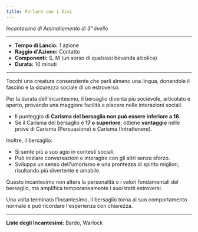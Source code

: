 ```yaml
---  
title: Parlare con i Vivi
---  
```


*Incantesimo di Ammaliamento di 3° livello*

---  

- **Tempo di Lancio:** 1 azione
- **Raggio d'Azione:** Contatto
- **Componenti:** S, M (un sorso di qualsiasi bevanda alcolica)
- **Durata:** 10 minuti

---  

Tocchi una creatura consenziente che parli almeno una lingua, donandole il fascino e la sicurezza sociale di un estroverso.

Per la durata dell'incantesimo, il bersaglio diventa più socievole, articolato e aperto, provando una maggiore facilità e piacere nelle interazioni sociali.

- Il punteggio di **Carisma del bersaglio non può essere inferiore a 16**.
- Se il Carisma del bersaglio è **17 o superiore**, ottiene **vantaggio** nelle prove di Carisma (Persuasione) e Carisma (Intrattenere).

Inoltre, il bersaglio:
- Si sente più a suo agio in contesti sociali.
- Può iniziare conversazioni e interagire con gli altri senza sforzo.
- Sviluppa un senso dell'umorismo e una prontezza di spirito migliori, risultando più divertente e amabile.

Questo incantesimo non altera la personalità o i valori fondamentali del bersaglio, ma amplifica temporaneamente i suoi tratti estroversi.

Una volta terminato l'incantesimo, il bersaglio torna al suo comportamento normale e può ricordare l'esperienza con chiarezza.

---  

**Liste degli Incantesimi:** Bardo, Warlock  
